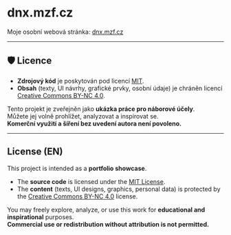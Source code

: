 # dnx.mzf.cz

Moje osobní webová stránka: [dnx.mzf.cz](https://dnx.mzf.cz)

---

## 🛡 Licence

- **Zdrojový kód** je poskytován pod licencí [MIT](./LICENSE-MIT.txt).
- **Obsah** (texty, UI návrhy, grafické prvky, osobní údaje) je chráněn licencí [Creative Commons BY-NC 4.0](https://creativecommons.org/licenses/by-nc/4.0/).

Tento projekt je zveřejněn jako **ukázka práce pro náborové účely**.  
Můžete jej volně prohlížet, analyzovat a inspirovat se.  
**Komerční využití a šíření bez uvedení autora není povoleno.**

---

## License (EN)

This project is intended as a **portfolio showcase**.

- The **source code** is licensed under the [MIT License](./LICENSE-MIT.txt).
- The **content** (texts, UI designs, graphics, personal data) is protected by the [Creative Commons BY-NC 4.0](https://creativecommons.org/licenses/by-nc/4.0/) license.

You may freely explore, analyze, or use this work for **educational and inspirational** purposes.  
**Commercial use or redistribution without attribution is not permitted.**
